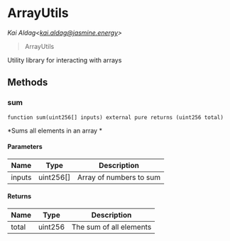 # ArrayUtils

*Kai Aldag&lt;kai.aldag@jasmine.energy&gt;*

> ArrayUtils

Utility library for interacting with arrays



## Methods

### sum

```solidity
function sum(uint256[] inputs) external pure returns (uint256 total)
```



*Sums all elements in an array *

#### Parameters

| Name | Type | Description |
|---|---|---|
| inputs | uint256[] | Array of numbers to sum |

#### Returns

| Name | Type | Description |
|---|---|---|
| total | uint256 | The sum of all elements |




